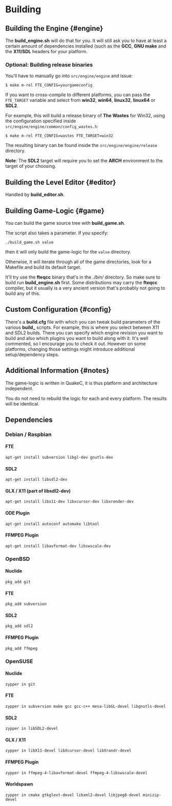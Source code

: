# Building

## Building the Engine {#engine}

The **build_engine.sh** will do that for you. It will still ask you to have at least
a certain amount of dependencies installed (such as the **GCC**, **GNU make** and the **X11/SDL**
headers for your platform.

### Optional: Building release binaries

You'll have to manually go into `src/engine/engine` and issue:

```
$ make m-rel FTE_CONFIG=yourgameconfig
```

If you want to cross-compile to different platforms, you can pass the `FTE_TARGET` variable and select from **win32**, **win64**, **linux32**, **linux64** or **SDL2**.

For example, this will build a release binary of **The Wastes** for Win32, using the configuration specified inside `src/engine/engine/common/config_wastes.h`:

```
$ make m-rel FTE_CONFIG=wastes FTE_TARGET=win32
```

The resulting binary can be found inside the `src/engine/engine/release` directory.

**Note**: The **SDL2** target will require you to set the **ARCH** environment to the target of your choosing.

## Building the Level Editor {#editor}

Handled by **build_editor.sh**.

## Building Game-Logic {#game}

You can build the game source tree with **build_game.sh**. 

The script also takes a parameter. If you specify:

```
./build_game.sh valve
```

then it will only build the game-logic for the `valve` directory.

Otherwise, it will iterate through all of the game directories, look for a Makefile and build its default target.

It'll try use the **fteqcc** binary that's in the *./bin/* directory.
So make sure to build run **build_engine.sh** first.
Some distributions may carry the **fteqcc** compiler, but it usually is a very ancient version
that's probably not going to build any of this.

## Custom Configuration {#config}

There's a **build.cfg** file with which you can tweak build parameters of the various **build_** scripts.
For example, this is where you select between X11 and SDL2 builds. There you can specify which engine revision
you want to build and also which plugins you want to build along with it.
It's well commented, so I encourage you to check it out. However on some platforms, changing those settings
might introduce additional setup/dependency steps.

## Additional Information {#notes}

The game-logic is written in QuakeC, it is thus platform and architecture independent.

You do not need to rebuild the logic for each and every platform.
The results will be identical.

## Dependencies

### Debian / Raspbian

#### FTE

```
apt-get install subversion libgl-dev gnutls-dev
```

#### SDL2

```
apt-get install libsdl2-dev
```

#### GLX / X11 (part of libsdl2-dev)

```
apt-get install libx11-dev libxcursor-dev libxrender-dev
```

#### ODE Plugin

```
apt-get install autoconf automake libtool
```

#### FFMPEG Plugin

```
apt-get install libavformat-dev libswscale-dev
```

### OpenBSD

#### Nuclide

```
pkg_add git
```

#### FTE

```
pkg_add subversion
```

#### SDL2

```
pkg_add sdl2
```

#### FFMPEG Plugin

```
pkg_add ffmpeg
```

### OpenSUSE

#### Nuclide

```
zypper in git 
```

#### FTE

```
zypper in subversion make gcc gcc-c++ mesa-libGL-devel libgnutls-devel
```

#### SDL2

```
zypper in libSDL2-devel
```

#### GLX / X11

```
zypper in libX11-devel libXcursor-devel libXrandr-devel
```

#### FFMPEG Plugin

```
zypper in ffmpeg-4-libavformat-devel ffmpeg-4-libswscale-devel
```

#### Worldspawn

```
zypper in cmake gtkglext-devel libxml2-devel libjpeg8-devel minizip-devel
```
